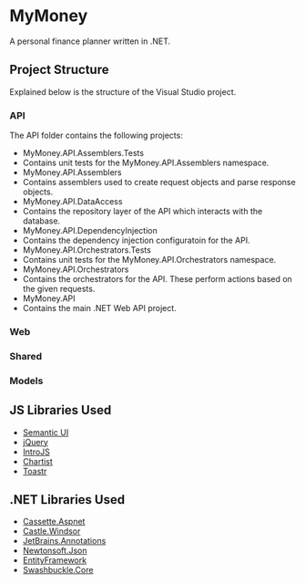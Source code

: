 # MyMoney
A personal finance planner written in .NET.

## Project Structure
Explained below is the structure of the Visual Studio project.
### API
The API folder contains the following projects:
- MyMoney.API.Assemblers.Tests
 - Contains unit tests for the MyMoney.API.Assemblers namespace.
- MyMoney.API.Assemblers	
 - Contains assemblers used to create request objects and parse response objects.
- MyMoney.API.DataAccess	
 - Contains the repository layer of the API which interacts with the database.
- MyMoney.API.DependencyInjection	
 - Contains the dependency injection configuratoin for the API.
- MyMoney.API.Orchestrators.Tests	
 - Contains unit tests for the MyMoney.API.Orchestrators namespace.
- MyMoney.API.Orchestrators	
 - Contains the orchestrators for the API. These perform actions based on the given requests.
- MyMoney.API
 - Contains the main .NET Web API project.

### Web
### Shared
### Models

## JS Libraries Used
- [Semantic UI](https://github.com/semantic-org/semantic-ui/)
- [jQuery](https://github.com/jquery/jquery)
- [IntroJS](https://github.com/usablica/intro.js/)
- [Chartist](https://github.com/gionkunz/chartist-js)
- [Toastr](https://github.com/CodeSeven/toastr)

## .NET Libraries Used
- [Cassette.Aspnet](https://github.com/andrewdavey/cassette)
- [Castle.Windsor](https://github.com/castleproject/Windsor)
- [JetBrains.Annotations](https://www.nuget.org/packages/JetBrains.Annotations)
- [Newtonsoft.Json](https://github.com/JamesNK/Newtonsoft.Json)
- [EntityFramework](https://github.com/aspnet/EntityFramework6)
- [Swashbuckle.Core](https://github.com/domaindrivendev/Swashbuckle)
